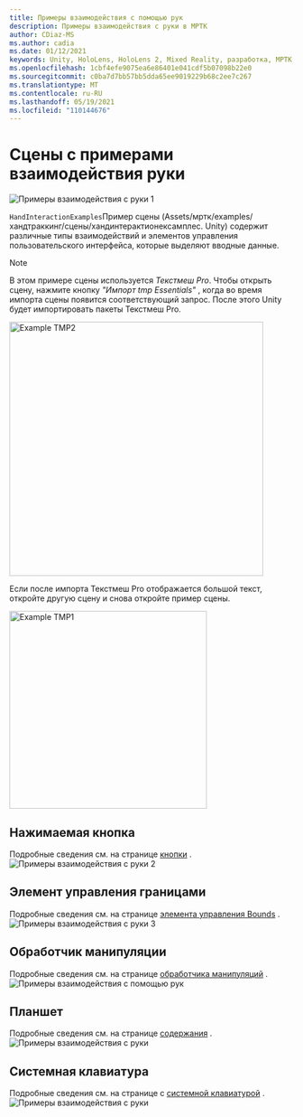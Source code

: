 ```yaml
---
title: Примеры взаимодействия с помощью рук
description: Примеры взаимодействия с руки в МРТК
author: CDiaz-MS
ms.author: cadia
ms.date: 01/12/2021
keywords: Unity, HoloLens, HoloLens 2, Mixed Reality, разработка, МРТК, взаимодействия с руки, элемент управления "границы", кнопки
ms.openlocfilehash: 1cbf4efe9075ea6e86401e041cdf5b07098b22e0
ms.sourcegitcommit: c0ba7d7bb57bb5dda65ee9019229b68c2ee7c267
ms.translationtype: MT
ms.contentlocale: ru-RU
ms.lasthandoff: 05/19/2021
ms.locfileid: "110144676"
---
```

# <a name="hand-interaction-examples-scene"></a>Сцены с примерами взаимодействия руки

![Примеры взаимодействия с руки 1](../images/MRTK_Examples.png)

`HandInteractionExamples`Пример сцены (Assets/мртк/examples/хандтраккинг/сцены/хандинтерактионексамплес. Unity) содержит различные типы взаимодействий и элементов управления пользовательского интерфейса, которые выделяют вводные данные.

> [!NOTE]
> В этом примере сцены используется *Текстмеш Pro*. Чтобы открыть сцену, нажмите кнопку *"Импорт tmp Essentials"* , когда во время импорта сцены появится соответствующий запрос. После этого Unity будет импортировать пакеты Текстмеш Pro.

<img src="../images/hand-interaction-examples/MRTK_Examples_TMP2.png" width="450" alt="Example TMP2">

Если после импорта Текстмеш Pro отображается большой текст, откройте другую сцену и снова откройте пример сцены.

<img src="../images/hand-interaction-examples/MRTK_Examples_TMP1.png" width="350" alt="Example TMP1">

## <a name="pressable-button"></a>Нажимаемая кнопка

Подробные сведения см. на странице [кнопки](../ux-building-blocks/button.md) .
![Примеры взаимодействия с руки 2](../images/hand-interaction-examples/MRTK_Examples_PressTouch.png)

## <a name="bounds-control"></a>Элемент управления границами

Подробные сведения см. на странице [элемента управления Bounds](../ux-building-blocks/bounds-control.md) .
![Примеры взаимодействия с руки 3](../images/hand-interaction-examples/MRTK_Examples_BoundingBox.png)

## <a name="manipulation-handler"></a>Обработчик манипуляции

Подробные сведения см. на странице [обработчика манипуляций](../ux-building-blocks/manipulation-handler.md) .
![Примеры взаимодействия с помощью рук](../images/hand-interaction-examples/MRTK_Examples_Manipulation.png)

## <a name="slate"></a>Планшет

Подробные сведения см. на странице [содержания](../ux-building-blocks/slate.md) .
![Примеры взаимодействия с руки](../images/hand-interaction-examples/MRTK_Examples_Slate.png)

## <a name="system-keyboard"></a>Системная клавиатура

Подробные сведения см. на странице с [системной клавиатурой](../ux-building-blocks/system-keyboard.md) .
![Примеры взаимодействия с руки](../images/hand-interaction-examples/MRTK_Examples_Keyboard.png)
